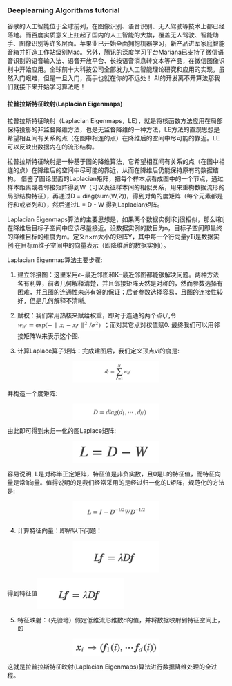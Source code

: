 ### Deeplearning Algorithms tutorial
谷歌的人工智能位于全球前列，在图像识别、语音识别、无人驾驶等技术上都已经落地。而百度实质意义上扛起了国内的人工智能的大旗，覆盖无人驾驶、智能助手、图像识别等许多层面。苹果业已开始全面拥抱机器学习，新产品进军家庭智能音箱并打造工作站级别Mac。另外，腾讯的深度学习平台Mariana已支持了微信语音识别的语音输入法、语音开放平台、长按语音消息转文本等产品，在微信图像识别中开始应用。全球前十大科技公司全部发力人工智能理论研究和应用的实现，虽然入门艰难，但是一旦入门，高手也就在你的不远处！
AI的开发离不开算法那我们就接下来开始学习算法吧！

#### 拉普拉斯特征映射(Laplacian Eigenmaps)

拉普拉斯特征映射（Laplacian Eigenmaps，LE），就是将核函数方法应用在局部保持投影的非监督降维方法，也是无监督降维的一种方法，LE方法的直观思想是希望相互间有关系的点（在图中相连的点）在降维后的空间中尽可能的靠近。LE可以反映出数据内在的流形结构。

拉普拉斯特征映射是一种基于图的降维算法，它希望相互间有关系的点（在图中相连的点）在降维后的空间中尽可能的靠近，从而在降维后仍能保持原有的数据结构。 借鉴了图论里面的Laplacian矩阵，把每个样本点看成图中的一个节点，通过样本距离或者邻接矩阵得到W（可以表征样本间的相似关系，用来重构数据流形的局部结构特征），再通过D = diag(sum(W,2))，得到对角的度矩阵（每个元素都是行和或者列和），然后通过L = D - W 得到Laplacian矩阵。

Laplacian Eigenmaps算法的主要思想是，如果两个数据实例i和j很相似，那么i和j在降维后目标子空间中应该尽量接近。设数据实例的数目为n，目标子空间即最终的降维目标的维度为m。定义n×m大小的矩阵Y，其中每一个行向量yTi是数据实例i在目标m维子空间中的向量表示（即降维后的数据实例i）。


Laplacian Eigenmap算法主要步骤:

1. 建立邻接图：这里采用ϵ−最近邻图和K−最近邻图都能够解决问题。两种方法各有利弊，前者几何解释清楚，并且邻接矩阵天然是对称的，然而参数选择有困难，并且图的连通性未必有好的保证；后者参数选择容易，且图的连接性较好，但是几何解释不清晰。


2. 赋权：我们常用热核来赋给权重，即对于连通的两个点i,i′,令<img width="200" align="center" src="../../images/440.jpg" />；而对其它点对权值赋0. 最终我们可以用邻接矩阵W来表示这个图.

3. 计算Laplace算子矩阵：完成建图后，我们定义顶点vi的度是:
<p align="center">
<img width="200" align="center" src="../../images/441.jpg" />
</p>

并构造一个度矩阵:

<p align="center">
<img width="200" align="center" src="../../images/442.jpg" />
</p>

由此即可得到未归一化的图Laplace矩阵:

<p align="center">
<img width="200" align="center" src="../../images/443.jpg" />
</p>

容易说明, L是对称半正定矩阵，特征值是非负实数，且0是L的特征值，而特征向量是常1向量。值得说明的是我们经常采用的是经过归一化的L矩阵，规范化的方法是:

<p align="center">
<img width="200" align="center" src="../../images/444.jpg" />
</p>

4. 计算特征向量：即解以下问题：

<p align="center">
<img width="200" align="center" src="../../images/445.jpg" />
</p>

得到特征值<img width="200" align="center" src="../../images/445.jpg" />

5. 特征映射：（先验地）假定低维流形维数d的值，并将数据映射到特征空间上，即

<p align="center">
<img width="200" align="center" src="../../images/447.jpg" />
</p>

这就是拉普拉斯特征映射(Laplacian Eigenmaps)算法进行数据降维处理的全过程。

